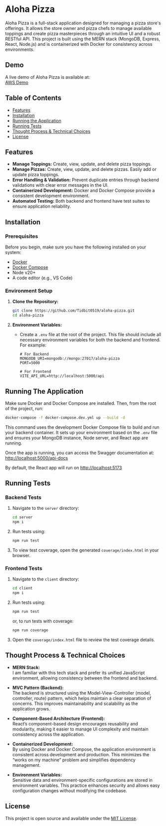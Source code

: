 # Aloha Pizza

Aloha Pizza is a full-stack application designed for managing a pizza store's offerings. It allows the store owner and pizza chefs to manage available toppings and create pizza masterpieces through an intuitive UI and a robust RESTful API. This project is built using the MERN stack (MongoDB, Express, React, Node.js) and is containerized with Docker for consistency across environments.

## Demo

A live demo of Aloha Pizza is available at:  
[AWS Demo](http://ec2-3-15-144-117.us-east-2.compute.amazonaws.com/)

## Table of Contents

- [Features](#features)
- [Installation](#installation)
- [Running the Application](#running-the-application)
- [Running Tests](#running-tests)
- [Thought Process & Technical Choices](#thought-process--technical-choices)
- [License](#license)

## Features

- **Manage Toppings:** Create, view, update, and delete pizza toppings.
- **Manage Pizzas:** Create, view, update, and delete pizzas. Easily add or update pizza toppings.
- **Error Handling & Validation:** Prevent duplicate entries through backend validations with clear error messages in the UI.
- **Containerized Development:** Docker and Docker Compose provide a consistent development environment.
- **Automated Testing:** Both backend and frontend have test suites to ensure application reliability.

## Installation

### Prerequisites

Before you begin, make sure you have the following installed on your system:

- [Docker](https://docs.docker.com/get-docker/)
- [Docker Compose](https://docs.docker.com/compose/install/)
- Node v20+
- A code editor (e.g., VS Code)

### Environment Setup

1. **Clone the Repository:**

   ```bash
   git clone https://github.com/Tidbit0519/aloha-pizza.git
   cd aloha-pizza
   ```

2. **Environment Variables:**

   - Create a `.env` file at the root of the project. This file should include all necessary environment variables for both the backend and frontend. For example:

     ```env
     # For Backend
     MONGODB_URI=mongodb://mongo:27017/aloha-pizza
     PORT=5000

     # For Frontend
     VITE_API_URL=http://localhost:5000/api
     ```

## Running The Application

Make sure Docker and Docker Compose are installed. Then, from the root of the project, run:

```bash
docker-compose -f docker-compose.dev.yml up --build -d
```

This command uses the development Docker Compose file to build and run your backend container. It sets up your environment based on the `.env` file and ensures your MongoDB instance, Node server, and React app are running.

Once the app is running, you can access the Swagger documentation at:
[http://localhost:5000/api-docs](http://localhost:5000/api-docs)

By default, the React app will run on [http://localhost:5173](http://localhost:5173)

## Running Tests

### Backend Tests

1. Navigate to the `server` directory:
   ```bash
   cd server
   npm i
   ```
2. Run tests using:
   ```bash
   npm run test
   ```
3. To view test coverage, open the generated `coverage/index.html` in your browser.

### Frontend Tests

1. Navigate to the `client` directory:
   ```bash
   cd client
   npm i
   ```
2. Run tests using:
   ```bash
   npm run test
   ```
   or, to run tests with coverage:
   ```bash
   npm run coverage
   ```
3. Open the `coverage/index.html` file to review the test coverage details.

## Thought Process & Technical Choices

- **MERN Stack:**  
  I am familiar with this tech stack and prefer its unified JavaScript environment, allowing consistency between the frontend and backend.

- **MVC Pattern (Backend):**  
  The backend is structured using the Model-View-Controller (model, controller, route) pattern, which helps maintain a clear separation of concerns. This improves maintainability and scalability as the application grows.

- **Component-Based Architecture (Frontend):**  
  React’s component-based design encourages reusability and modularity, making it easier to manage UI complexity and maintain consistency across the application.

- **Containerized Development:**  
  By using Docker and Docker Compose, the application environment is consistent across development and production. This minimizes the “works on my machine” problem and simplifies dependency management.

- **Environment Variables:**  
  Sensitive data and environment-specific configurations are stored in environment variables. This practice enhances security and allows easy configuration changes without modifying the codebase.

## License

This project is open source and available under the [MIT License](LICENSE).
